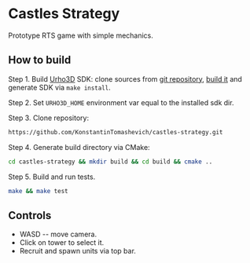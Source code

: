 # Castles Strategy
Prototype RTS game with simple mechanics.

## How to build
Step 1. Build [Urho3D](https://urho3d.github.io) SDK: clone sources from [git repository](https://github.com/Urho3D/Urho3D), [build it](https://urho3d.github.io/documentation/HEAD/_building.html) and generate SDK via `make install`.

Step 2. Set `URHO3D_HOME` environment var equal to the installed sdk dir.

Step 3. Clone repository:
```bash
https://github.com/KonstantinTomashevich/castles-strategy.git
```
Step 4. Generate build directory via CMake:
```bash
cd castles-strategy && mkdir build && cd build && cmake ..
```
Step 5. Build and run tests.
```bash
make && make test
```

## Controls
* WASD -- move camera.
* Click on tower to select it.
* Recruit and spawn units via top bar.
